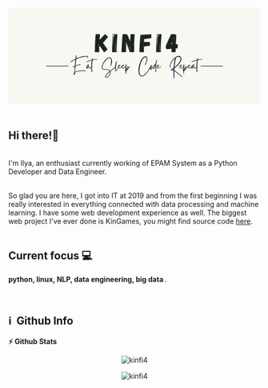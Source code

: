 <div align="center">
    <a href="https://github.com/kinfi4">
        <img src="https://github.com/kinfi4/kinfi4/blob/master/pictures/logo.png?raw=true">
    </a>
</div>

<div>
<br>
<p align="left">
   <h2> Hi there!👋 </h2> <br>
    I'm Ilya, an enthusiast currently working of EPAM System as a Python Developer and Data Engineer. <br> <br>
	
So glad you are here, I got into IT at 2019 and from the first beginning I was really interested in everything connected with data processing and machine learning. I have some web development experience as well. The biggest web project I've ever done is KinGames, you might find source code <a href="https://github.com/kinfi4/kingames"> here</a>.  <br> <br>

## Current focus &#128187;
<b> python, linux, NLP, data engineering, big data </b>.
</p> <br>

<h2>ℹ️ &nbsp;Github Info</h2>
	
  <summary><b>⚡ Github Stats</b></summary>

<p align="center">

<img src="https://github-readme-streak-stats.herokuapp.com/?user=kinfi4&theme=black-ice&hide_border=true&stroke=0000&background=0D1117&ring=e05397&fire=e05397&currStreakLabel=e05397" alt="kinfi4" />
	</p>
<p align="center">
<img height="200em" src="https://github-readme-stats.vercel.app/api/top-langs?username=kinfi4&show_icons=true&locale=en&layout=compact&hide_border=true&theme=radical" alt="kinfi4" align = "center" width="1500em" /></p>



